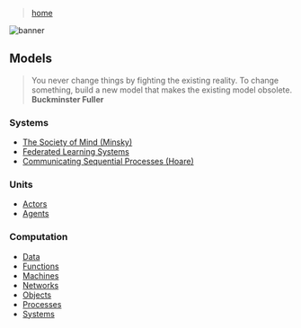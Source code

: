 > [home](../)

![banner](/computing/photos/banner.png)

## Models

> You never change things by fighting the existing reality.  To change something, build a new model that makes the existing model obsolete.  
> **Buckminster Fuller**

### Systems

* [The Society of Mind (Minsky)](society)
* [Federated Learning Systems](federated)
* [Communicating Sequential Processes (Hoare)](csp)

### Units

* [Actors](actors)
* [Agents](agents)

### Computation

* [Data](data)
* [Functions](functions)
* [Machines](machines)
* [Networks](networks)
* [Objects](objects)
* [Processes](processes)
* [Systems](systems)
